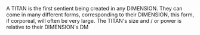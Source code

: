 A TITAN is the first sentient being created in any DIMENSION. They can come in many different forms, corresponding to their DIMENSION, this form, if corporeal, will often be very large. The TITAN's size and / or power is relative to their DIMENSION's DM